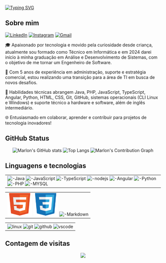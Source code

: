 
[![Typing SVG](https://readme-typing-svg.herokuapp.com/?color=9745F5&size=35&center=true&vCenter=true&width=1000&lines=Olá!+Meu+nome+é+Marlon;Bem+vindo(a)+ao+meu+GitHub!:%29)](https://git.io/typing-svg)

## Sobre mim
[![LinkedIn](https://img.shields.io/badge/linkedin-000?style=for-the-badge&logo=linkedin&logoColor=blue)](https://www.linkedin.com/in/marlonprado04/)
[![Instagram](https://img.shields.io/badge/Instagram-000?style=for-the-badge&logo=instagram)](https://www.instagram.com/marlon_prado04/) 
[![Gmail](https://img.shields.io/badge/Gmail-000?style=for-the-badge&logo=gmail)](mailto:marlonprado04@gmail.com)

🎓 Apaixonado por tecnologia e movido pela curiosidade desde criança, atualmente sou formado como Técnico em Informática e em 2024 darei início à minha graduação em Análise e Desenvolvimento de Sistemas, com o objetivo de me tornar um Engenheiro de Software.

💼 Com 5 anos de experiência em administração, suporte e estratégia comercial, estou realizando uma transição para a área de TI em busca de novos desafios.

🚀 Habilidades técnicas abrangem Java, PHP, JavaScript, TypeScript, Angular, Python, HTML, CSS, Git, GitHub, sistemas operacionais (CLI Linux e Windows) e suporte técnico a hardware e software, além de inglês intermediário.

🌐 Entusiasmado em colaborar, aprender e contribuir para projetos de tecnologia inovadores!

## GitHub Status


<div align="center">

  <img src="https://github-readme-stats.vercel.app/api?username=marlonprado04&show_icons=true&theme=midnight-purple" alt="Marlon's GitHub stats">
  <img src="https://github-readme-stats.vercel.app/api/top-langs/?username=marlonprado04&layout=compact&theme=midnight-purple" alt="Top Langs">
  <img src="https://github-readme-activity-graph.vercel.app/graph?username=marlonprado04&bg_color=0d1117&color=6695b2&line=ffffff&point=9745F5&area=true&hide_border=true&title_color=9745F5&radius=7" alt="Marlon's Contribution Graph" href="https://github.com/ashutosh00710/github-readme-activity-graph">
</div>

## Linguagens e tecnologias




<table border=0>
    <tr>
        <td>
          <img alt="-Java" height="75" width="80" src="https://cdn.jsdelivr.net/gh/devicons/devicon/icons/java/java-original.svg" />
          <img alt="-JavaScript" height="75" width="80" src="https://cdn.jsdelivr.net/gh/devicons/devicon/icons/javascript/javascript-original.svg"/>
          <img alt="-TypeScript" height="75" width="80" src="https://cdn.jsdelivr.net/gh/devicons/devicon/icons/typescript/typescript-original.svg" />
          <img alt="-nodejs" height="75" width="80" src="https://cdn.jsdelivr.net/gh/devicons/devicon/icons/nodejs/nodejs-original-wordmark.svg" />
          <img alt="-Angular" height="75" width="80" src="https://cdn.jsdelivr.net/gh/devicons/devicon/icons/angularjs/angularjs-plain.svg" />
          <img alt="-Python" height="75" width="80" src="https://cdn.jsdelivr.net/gh/devicons/devicon/icons/python/python-original.svg" />
          <img alt="-PHP" height="75" width="80" src="https://cdn.jsdelivr.net/gh/devicons/devicon/icons/php/php-plain.svg" />
          <img alt="-MYSQL" height="75" width="80" src="https://cdn.jsdelivr.net/gh/devicons/devicon/icons/mysql/mysql-original-wordmark.svg" />        
        </td>
    </tr>    
  </table>

  <table>
    <tr>
       <td align="center">
          <img alt="-HTML5" height="75" width="80" src="https://raw.githubusercontent.com/devicons/devicon/master/icons/html5/html5-original.svg">
          <img alt="-CSS3" height="75" width="80" src="https://raw.githubusercontent.com/devicons/devicon/master/icons/css3/css3-original.svg">
          <img alt="-Markdown" height="75" width="80" src="https://cdn.jsdelivr.net/gh/devicons/devicon/icons/markdown/markdown-original.svg" />
        </td>
    </tr>
  </table>

  <table>
    <tr>
       <td align="center">
          <img align="center" alt="linux" height="75" width="80" src="https://cdn.jsdelivr.net/gh/devicons/devicon/icons/linux/linux-original.svg" />
          <img align="center" alt="git" height="75" width="80" src="https://cdn.jsdelivr.net/gh/devicons/devicon/icons/git/git-original.svg" />
          <img align="center" alt="github" height="75" width="80" src="https://cdn.jsdelivr.net/gh/devicons/devicon/icons/github/github-original.svg" />
          <img align="center" alt="vscode" height="75" width="80" src="https://cdn.jsdelivr.net/gh/devicons/devicon/icons/vscode/vscode-original.svg" />
        </td>
    </tr>
  </table>

<div align="center">
 
</div>


## Contagem de visitas
<div align="center">
  <img src="https://profile-counter.glitch.me/marlonprado04/count.svg?"  />
</div>
